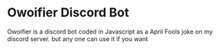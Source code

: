 # Owoifier Discord Bot
Owoifier is a discord bot coded in Javascript as a April Fools joke on my discord server. but any one can use it if you want
